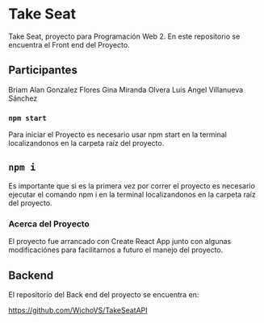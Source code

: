 # Take Seat

Take Seat, proyecto para Programación Web 2. En este repositorio se encuentra el Front end del Proyecto.

## Participantes

Briam Alan Gonzalez Flores
Gina Miranda Olvera
Luis Angel Villanueva Sánchez

### `npm start`

Para iniciar el Proyecto es necesario usar npm start en la terminal localizandonos en la carpeta raíz del proyecto.

## `npm i`

Es importante que si es la primera vez por correr el proyecto es necesario ejecutar el comando npm i en la terminal localizandonos en la carpeta raíz del proyecto.

### Acerca del Proyecto

El proyecto fue arrancado con Create React App junto con algunas modificaciónes para facilitarnos a futuro el manejo del proyecto.

## Backend

El repositorio del Back end del proyecto se encuentra en:

https://github.com/WichoVS/TakeSeatAPI
